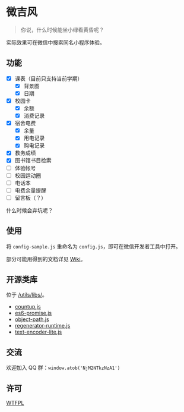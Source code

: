 # 微吉风

> 你说，什么时候能坐小绿看黄昏呢？

实际效果可在微信中搜索同名小程序体验。


## 功能

- [x] 课表（目前只支持当前学期）
  - [x] 背景图
  - [x] 日期
- [x] 校园卡
    - [x] 余额
    - [x] 消费记录
- [x] 宿舍电费
    - [x] 余量
    - [x] 用电记录
    - [x] 购电记录
- [X] 教务成绩
- [X] 图书馆书目检索
- [ ] 体验帐号
- [ ] 校园运动圈
- [ ] 电话本
- [ ] 电费余量提醒
- [ ] 留言板（？）

什么时候会弃坑呢？


## 使用

将 `config-sample.js` 重命名为 `config.js`，即可在微信开发者工具中打开。

部分可能用得到的文档详见 [Wiki](https://github.com/choyri/WeGifun/wiki)。


## 开源类库

位于 [/utils/libs/](https://github.com/choyri/WeGifun/tree/master/utils/libs)。

- [countup.js](https://github.com/skyvow/wux/blob/master/src/countup/countup.js)
- [es6-promise.js](https://github.com/stefanpenner/es6-promise)
- [object-path.js](https://github.com/mariocasciaro/object-path)
- [regenerator-runtime.js](https://github.com/facebook/regenerator/blob/master/packages/regenerator-runtime/runtime.js)
- [text-encoder-lite.js](https://github.com/coolaj86/TextEncoderLite/blob/master/text-encoder-lite.js)


## 交流

欢迎加入 QQ 群：`window.atob('NjM2NTkzNzA1')`


## 许可

[WTFPL](https://zh.wikipedia.org/wiki/WTFPL)
